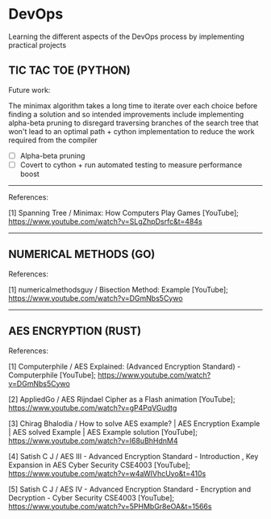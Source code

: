 # DevOps
Learning the different aspects of the DevOps process by implementing practical projects


TIC TAC TOE (PYTHON)
------------------------------------------------------------------------------------------------------------------------------------------------------
Future work:

The minimax algorithm takes a long time to iterate over each choice before finding a solution and so intended improvements include implementing alpha-beta pruning to disregard traversing branches of the search tree that won't lead to an optimal path + cython implementation to reduce the work required from the compiler

- [ ] Alpha-beta pruning
- [ ] Covert to cython + run automated testing to measure performance boost
------------------------------------------------------------------------------------------------------------------------------------------------------

References:

[1] Spanning Tree / Minimax: How Computers Play Games [YouTube]; https://www.youtube.com/watch?v=SLgZhpDsrfc&t=484s


------------------------------------------------------------------------------------------------------------------------------------------------------


NUMERICAL METHODS (GO)
------------------------------------------------------------------------------------------------------------------------------------------------------

References:

[1] numericalmethodsguy / Bisection Method: Example [YouTube]; https://www.youtube.com/watch?v=DGmNbs5Cywo


------------------------------------------------------------------------------------------------------------------------------------------------------


AES ENCRYPTION (RUST)
------------------------------------------------------------------------------------------------------------------------------------------------------

References:

[1] Computerphile / AES Explained: (Advanced Encryption Standard) - Computerphile [YouTube]; https://www.youtube.com/watch?v=DGmNbs5Cywo

[2] AppliedGo / AES Rijndael Cipher as a Flash animation [YouTube]; https://www.youtube.com/watch?v=gP4PqVGudtg

[3] Chirag Bhalodia / How to solve AES example? | AES Encryption Example | AES solved Example | AES Example solution [YouTube]; https://www.youtube.com/watch?v=I68uBhHdnM4

[4] Satish C J / AES III - Advanced Encryption Standard - Introduction , Key Expansion in AES Cyber Security CSE4003 [YouTube]; https://www.youtube.com/watch?v=w4aWIVhcUyo&t=410s

[5] Satish C J / AES IV - Advanced Encryption Standard - Encryption and Decryption - Cyber Security CSE4003 [YouTube]; https://www.youtube.com/watch?v=5PHMbGr8eOA&t=1566s
